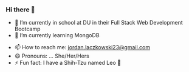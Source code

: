 ### Hi there 👋

<!--
**JordanLaczkowski/JordanLaczkowski** is a ✨ _special_ ✨ repository because its `README.md` (this file) appears on your GitHub profile.

Here are some ideas to get you started:-->

- 🔭 I’m currently in school at DU in their Full Stack Web Development Bootcamp
- 🌱 I’m currently learning MongoDB
<!-- - 👯 I’m looking to collaborate on ...--> 
<!-- - 🤔 I’m looking for help with ...--> 
<!-- - 💬 Ask me about ...--> 
- 📫 How to reach me: jordan.laczkowski23@gmail.com
- 😄 Pronouns: ... She/Her/Hers
- ⚡ Fun fact: I have a Shih-Tzu named Leo 🐶

